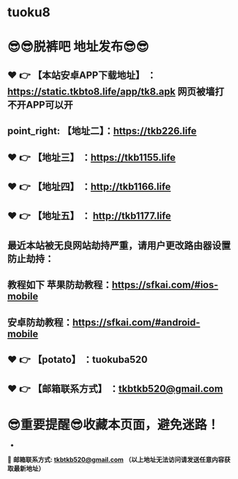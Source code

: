 # tuoku8
:sunglasses::sunglasses:脱裤吧 地址发布:sunglasses::sunglasses:
==
:heart: :point_right: 【本站安卓APP下载地址】 ： https://static.tkbto8.life/app/tk8.apk 网页被墙打不开APP可以开
------
point_right: 【地址二】：https://tkb226.life
------
:heart: :point_right: 【地址三】 ：https://tkb1155.life
-----
:heart: :point_right: 【地址四】 ：http://tkb1166.life
------
:heart: :point_right: 【地址五】 ： http://tkb1177.life
------

最近本站被无良网站劫持严重，请用户更改路由器设置防止劫持：
------

教程如下 苹果防劫教程：https://sfkai.com/#ios-mobile
------

安卓防劫教程：https://sfkai.com/#android-mobile
------
:heart: :point_right: 【potato】 ：tuokuba520
------

:heart: :point_right: 【邮箱联系方式】 ：tkbtkb520@gmail.com
------
:sunglasses:重要提醒:sunglasses:收藏本页面，避免迷路！
==

-

:e-mail: __邮箱联系方式: tkbtkb520@gmail.com （以上地址无法访问请发送任意内容获取最新地址）__
